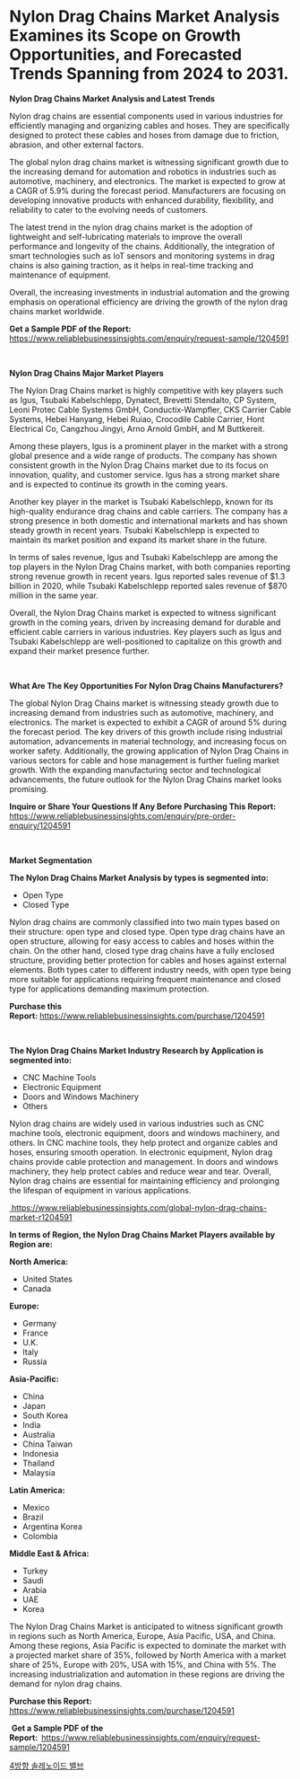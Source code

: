 <p><h1>Nylon Drag Chains Market Analysis Examines its Scope on Growth Opportunities, and Forecasted Trends Spanning from 2024 to 2031.</h1></p><p><strong>Nylon Drag Chains Market Analysis and Latest Trends</strong></p>
<p><p>Nylon drag chains are essential components used in various industries for efficiently managing and organizing cables and hoses. They are specifically designed to protect these cables and hoses from damage due to friction, abrasion, and other external factors.</p><p>The global nylon drag chains market is witnessing significant growth due to the increasing demand for automation and robotics in industries such as automotive, machinery, and electronics. The market is expected to grow at a CAGR of 5.9% during the forecast period. Manufacturers are focusing on developing innovative products with enhanced durability, flexibility, and reliability to cater to the evolving needs of customers.</p><p>The latest trend in the nylon drag chains market is the adoption of lightweight and self-lubricating materials to improve the overall performance and longevity of the chains. Additionally, the integration of smart technologies such as IoT sensors and monitoring systems in drag chains is also gaining traction, as it helps in real-time tracking and maintenance of equipment.</p><p>Overall, the increasing investments in industrial automation and the growing emphasis on operational efficiency are driving the growth of the nylon drag chains market worldwide.</p></p>
<p><strong>Get a Sample PDF of the Report:&nbsp;</strong> <a href="https://www.reliablebusinessinsights.com/enquiry/request-sample/1204591">https://www.reliablebusinessinsights.com/enquiry/request-sample/1204591</a></p>
<p>&nbsp;</p>
<p><strong>Nylon Drag Chains Major Market Players</strong></p>
<p><p>The Nylon Drag Chains market is highly competitive with key players such as Igus, Tsubaki Kabelschlepp, Dynatect, Brevetti Stendalto, CP System, Leoni Protec Cable Systems GmbH, Conductix-Wampfler, CKS Carrier Cable Systems, Hebei Hanyang, Hebei Ruiao, Crocodile Cable Carrier, Hont Electrical Co, Cangzhou Jingyi, Arno Arnold GmbH, and M Buttkereit. </p><p>Among these players, Igus is a prominent player in the market with a strong global presence and a wide range of products. The company has shown consistent growth in the Nylon Drag Chains market due to its focus on innovation, quality, and customer service. Igus has a strong market share and is expected to continue its growth in the coming years.</p><p>Another key player in the market is Tsubaki Kabelschlepp, known for its high-quality endurance drag chains and cable carriers. The company has a strong presence in both domestic and international markets and has shown steady growth in recent years. Tsubaki Kabelschlepp is expected to maintain its market position and expand its market share in the future.</p><p>In terms of sales revenue, Igus and Tsubaki Kabelschlepp are among the top players in the Nylon Drag Chains market, with both companies reporting strong revenue growth in recent years. Igus reported sales revenue of $1.3 billion in 2020, while Tsubaki Kabelschlepp reported sales revenue of $870 million in the same year.</p><p>Overall, the Nylon Drag Chains market is expected to witness significant growth in the coming years, driven by increasing demand for durable and efficient cable carriers in various industries. Key players such as Igus and Tsubaki Kabelschlepp are well-positioned to capitalize on this growth and expand their market presence further.</p></p>
<p>&nbsp;</p>
<p><strong>What Are The Key Opportunities For Nylon Drag Chains Manufacturers?</strong></p>
<p><p>The global Nylon Drag Chains market is witnessing steady growth due to increasing demand from industries such as automotive, machinery, and electronics. The market is expected to exhibit a CAGR of around 5% during the forecast period. The key drivers of this growth include rising industrial automation, advancements in material technology, and increasing focus on worker safety. Additionally, the growing application of Nylon Drag Chains in various sectors for cable and hose management is further fueling market growth. With the expanding manufacturing sector and technological advancements, the future outlook for the Nylon Drag Chains market looks promising.</p></p>
<p><strong>Inquire or Share Your Questions If Any Before Purchasing This Report:</strong> <a href="https://www.reliablebusinessinsights.com/enquiry/pre-order-enquiry/1204591">https://www.reliablebusinessinsights.com/enquiry/pre-order-enquiry/1204591</a></p>
<p>&nbsp;</p>
<p><strong>Market Segmentation</strong></p>
<p><strong>The Nylon Drag Chains Market Analysis by types is segmented into:</strong></p>
<p><ul><li>Open Type</li><li>Closed Type</li></ul></p>
<p><p>Nylon drag chains are commonly classified into two main types based on their structure: open type and closed type. Open type drag chains have an open structure, allowing for easy access to cables and hoses within the chain. On the other hand, closed type drag chains have a fully enclosed structure, providing better protection for cables and hoses against external elements. Both types cater to different industry needs, with open type being more suitable for applications requiring frequent maintenance and closed type for applications demanding maximum protection.</p></p>
<p><strong>Purchase this Report:&nbsp;</strong><a href="https://www.reliablebusinessinsights.com/purchase/1204591">https://www.reliablebusinessinsights.com/purchase/1204591</a></p>
<p>&nbsp;</p>
<p><strong>The Nylon Drag Chains Market Industry Research by Application is segmented into:</strong></p>
<p><ul><li>CNC Machine Tools</li><li>Electronic Equipment</li><li>Doors and Windows Machinery</li><li>Others</li></ul></p>
<p><p>Nylon drag chains are widely used in various industries such as CNC machine tools, electronic equipment, doors and windows machinery, and others. In CNC machine tools, they help protect and organize cables and hoses, ensuring smooth operation. In electronic equipment, Nylon drag chains provide cable protection and management. In doors and windows machinery, they help protect cables and reduce wear and tear. Overall, Nylon drag chains are essential for maintaining efficiency and prolonging the lifespan of equipment in various applications.</p></p>
<p><a href="https://www.reliablebusinessinsights.com/global-nylon-drag-chains-market-r1204591">&nbsp;https://www.reliablebusinessinsights.com/global-nylon-drag-chains-market-r1204591</a></p>
<p><strong>In terms of Region, the Nylon Drag Chains Market Players available by Region are:</strong></p>
<p>
    <p> <strong> North America: </strong>
        <ul>
            <li>United States</li>
            <li>Canada</li>
        </ul>
        </p> 
    <p> <strong> Europe: </strong>
        <ul>
            <li>Germany</li>
            <li>France</li>
            <li>U.K.</li>
            <li>Italy</li>
            <li>Russia</li>
        </ul>
        </p> 
    <p> <strong> Asia-Pacific: </strong>
        <ul>
            <li>China</li>
            <li>Japan</li>
            <li>South Korea</li>
            <li>India</li>
            <li>Australia</li>
            <li>China Taiwan</li>
            <li>Indonesia</li>
            <li>Thailand</li>
            <li>Malaysia</li>
        </ul>
        </p> 
    <p> <strong> Latin America: </strong>
        <ul>
            <li>Mexico</li>
            <li>Brazil</li>
            <li>Argentina Korea</li>
            <li>Colombia</li>
        </ul>
        </p> 
    <p> <strong> Middle East & Africa: </strong>
        <ul>
            <li>Turkey</li>
            <li>Saudi</li>
            <li>Arabia</li>
            <li>UAE</li>
            <li>Korea</li>
        </ul>
    </p>
    </p>
<p><p>The Nylon Drag Chains Market is anticipated to witness significant growth in regions such as North America, Europe, Asia Pacific, USA, and China. Among these regions, Asia Pacific is expected to dominate the market with a projected market share of 35%, followed by North America with a market share of 25%, Europe with 20%, USA with 15%, and China with 5%. The increasing industrialization and automation in these regions are driving the demand for nylon drag chains.</p></p>
<p><strong>Purchase this Report: </strong><a href="https://www.reliablebusinessinsights.com/purchase/1204591">https://www.reliablebusinessinsights.com/purchase/1204591</a></p>
<p>&nbsp;<strong>Get a Sample PDF of the Report:&nbsp;&nbsp;</strong><a href="https://www.reliablebusinessinsights.com/enquiry/request-sample/1204591">https://www.reliablebusinessinsights.com/enquiry/request-sample/1204591</a></p>
<p><strong></strong></p>
<p><p><a href="https://github.com/Jackieshlerin98056/Market-Research-Report-List-1/blob/main/9950255106325.md">4방향 솔레노이드 밸브</a></p></p>